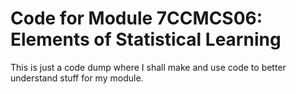 # Code for Module 7CCMCS06: Elements of Statistical Learning

This is just a code dump where I shall make and use code to better understand stuff for my module.